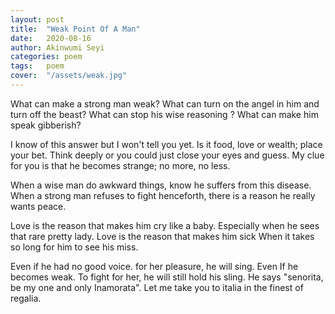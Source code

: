 ```yaml
---
layout: post
title:  "Weak Point Of A Man"
date:   2020-08-16
author: Akinwumi Seyi
categories: poem
tags:	poem
cover:  "/assets/weak.jpg"
---
```



What can make a strong man weak?
What can turn on the angel in him and turn off the beast?
What can stop his wise reasoning ?
What can make him speak gibberish?

I know of this answer but I won't tell you yet.
Is it food, love or wealth; place your bet.
Think deeply or you could just close your eyes and guess.
My clue for you is that he becomes strange; no more, no less.

When a wise man do awkward things, know he suffers from this disease.
When a strong man refuses to fight henceforth, there is a reason he really wants peace.

Love is the reason that makes him cry like a baby.
Especially when he sees that rare pretty lady.
Love is the reason that makes him sick
When it takes so long for him to see his miss.

Even if he had no good voice. for her pleasure, he will sing.
Even If he becomes weak. To fight for her, he will still hold his sling.
He says "senorita, be my one and only Inamorata".
Let me take you to italia in the finest of regalia.
                       

